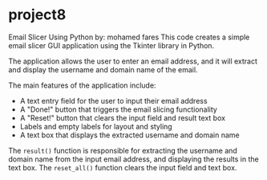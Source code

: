 # project8
Email Slicer Using Python
by: mohamed fares
This code creates a simple email slicer GUI application using the Tkinter library in Python.

The application allows the user to enter an email address, and it will extract and display the username and domain name of the email.

The main features of the application include:
- A text entry field for the user to input their email address
- A "Done!" button that triggers the email slicing functionality
- A "Reset!" button that clears the input field and result text box
- Labels and empty labels for layout and styling
- A text box that displays the extracted username and domain name

The `result()` function is responsible for extracting the username and domain name from the input email address, and displaying the results in the text box. The `reset_all()` function clears the input field and text box.
